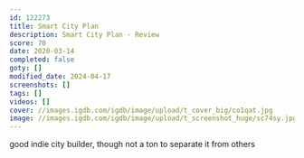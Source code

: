 ```yaml
---
id: 122273
title: Smart City Plan
description: Smart City Plan - Review
score: 70
date: 2020-03-14
completed: false
goty: []
modified_date: 2024-04-17
screenshots: []
tags: []
videos: []
cover: //images.igdb.com/igdb/image/upload/t_cover_big/co1qat.jpg
image: //images.igdb.com/igdb/image/upload/t_screenshot_huge/sc74sy.jpg
---
```

good indie city builder, though not a ton to separate it from others